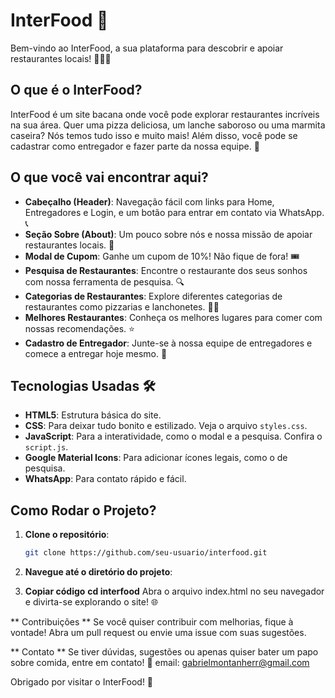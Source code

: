 # InterFood 🌟

Bem-vindo ao InterFood, a sua plataforma para descobrir e apoiar restaurantes locais! 🍕🍔🥗

## O que é o InterFood?

InterFood é um site bacana onde você pode explorar restaurantes incríveis na sua área. Quer uma pizza deliciosa, um lanche saboroso ou uma marmita caseira? Nós temos tudo isso e muito mais! Além disso, você pode se cadastrar como entregador e fazer parte da nossa equipe. 🚀

## O que você vai encontrar aqui?

- **Cabeçalho (Header)**: Navegação fácil com links para Home, Entregadores e Login, e um botão para entrar em contato via WhatsApp. 📞
- **Seção Sobre (About)**: Um pouco sobre nós e nossa missão de apoiar restaurantes locais. 🌟
- **Modal de Cupom**: Ganhe um cupom de 10%! Não fique de fora! 🎟️
- **Pesquisa de Restaurantes**: Encontre o restaurante dos seus sonhos com nossa ferramenta de pesquisa. 🔍
- **Categorias de Restaurantes**: Explore diferentes categorias de restaurantes como pizzarias e lanchonetes. 🍕🍔
- **Melhores Restaurantes**: Conheça os melhores lugares para comer com nossas recomendações. ⭐
- **Cadastro de Entregador**: Junte-se à nossa equipe de entregadores e comece a entregar hoje mesmo. 🛵

## Tecnologias Usadas 🛠️

- **HTML5**: Estrutura básica do site.
- **CSS**: Para deixar tudo bonito e estilizado. Veja o arquivo `styles.css`.
- **JavaScript**: Para a interatividade, como o modal e a pesquisa. Confira o `script.js`.
- **Google Material Icons**: Para adicionar ícones legais, como o de pesquisa.
- **WhatsApp**: Para contato rápido e fácil.

## Como Rodar o Projeto?

1. **Clone o repositório**:
   ```bash
   git clone https://github.com/seu-usuario/interfood.git
2. **Navegue até o diretório do projeto**:

3. **Copiar código**
**cd interfood**
Abra o arquivo index.html no seu navegador e divirta-se explorando o site! 🌐

** Contribuições **
Se você quiser contribuir com melhorias, fique à vontade! Abra um pull request ou envie uma issue com suas sugestões.

** Contato **
Se tiver dúvidas, sugestões ou apenas quiser bater um papo sobre comida, entre em contato! 🍴
email: gabrielmontanherr@gmail.com

Obrigado por visitar o InterFood! 🥳
